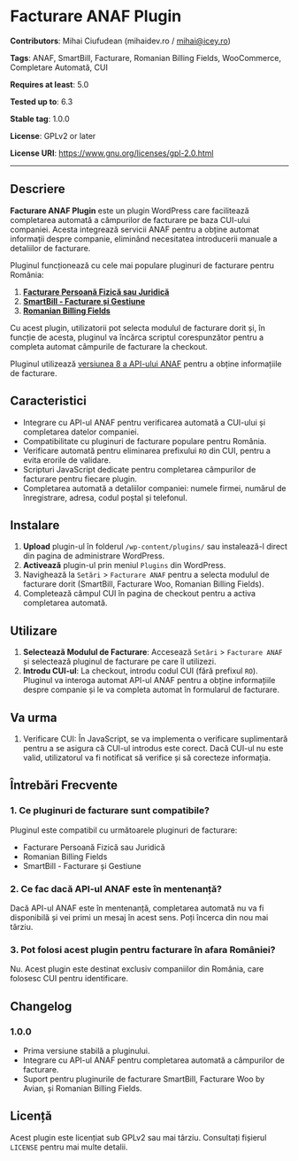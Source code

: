 # Facturare ANAF Plugin

**Contributors**: Mihai Ciufudean (mihaidev.ro / mihai@icey.ro)

**Tags**: ANAF, SmartBill, Facturare, Romanian Billing Fields, WooCommerce, Completare Automată, CUI

**Requires at least**: 5.0

**Tested up to**: 6.3

**Stable tag**: 1.0.0

**License**: GPLv2 or later

**License URI**: https://www.gnu.org/licenses/gpl-2.0.html

---

## Descriere

**Facturare ANAF Plugin** este un plugin WordPress care facilitează completarea automată a câmpurilor de facturare pe baza CUI-ului companiei. Acesta integrează servicii ANAF pentru a obține automat informații despre companie, eliminând necesitatea introducerii manuale a detaliilor de facturare.

Pluginul funcționează cu cele mai populare pluginuri de facturare pentru România:

1. **[Facturare Persoană Fizică sau Juridică](https://wordpress.org/plugins/facturare-persoana-fizica-sau-juridica/)**
2. **[SmartBill - Facturare și Gestiune](https://wordpress.org/plugins/smartbill-facturare-si-gestiune/)**
3. **[Romanian Billing Fields](https://wordpress.org/plugins/romanian-billing-fields/)**

Cu acest plugin, utilizatorii pot selecta modulul de facturare dorit și, în funcție de acesta, pluginul va încărca scriptul corespunzător pentru a completa automat câmpurile de facturare la checkout.

Pluginul utilizează [versiunea 8 a API-ului ANAF](https://static.anaf.ro/static/10/Anaf/Informatii_R/Servicii_web/doc_WS_V8.txt) pentru a obține informațiile de facturare.

## Caracteristici

- Integrare cu API-ul ANAF pentru verificarea automată a CUI-ului și completarea datelor companiei.
- Compatibilitate cu pluginuri de facturare populare pentru România.
- Verificare automată pentru eliminarea prefixului `RO` din CUI, pentru a evita erorile de validare.
- Scripturi JavaScript dedicate pentru completarea câmpurilor de facturare pentru fiecare plugin.
- Completarea automată a detaliilor companiei: numele firmei, numărul de înregistrare, adresa, codul poștal și telefonul.

## Instalare

1. **Upload** plugin-ul în folderul `/wp-content/plugins/` sau instalează-l direct din pagina de administrare WordPress.
2. **Activează** plugin-ul prin meniul `Plugins` din WordPress.
3. Navighează la `Setări` > `Facturare ANAF` pentru a selecta modulul de facturare dorit (SmartBill, Facturare Woo, Romanian Billing Fields).
4. Completează câmpul CUI în pagina de checkout pentru a activa completarea automată.

## Utilizare

1. **Selectează Modulul de Facturare**: Accesează `Setări` > `Facturare ANAF` și selectează pluginul de facturare pe care îl utilizezi.
2. **Introdu CUI-ul**: La checkout, introdu codul CUI (fără prefixul `RO`). Pluginul va interoga automat API-ul ANAF pentru a obține informațiile despre companie și le va completa automat în formularul de facturare.

## Va urma
1. Verificare CUI: În JavaScript, se va implementa o verificare suplimentară pentru a se asigura că CUI-ul introdus este corect. Dacă CUI-ul nu este valid, utilizatorul va fi notificat să verifice și să corecteze informația.

## Întrebări Frecvente

### 1. Ce pluginuri de facturare sunt compatibile?
Pluginul este compatibil cu următoarele pluginuri de facturare:
- Facturare Persoană Fizică sau Juridică
- Romanian Billing Fields
- SmartBill - Facturare și Gestiune

### 2. Ce fac dacă API-ul ANAF este în mentenanță?
Dacă API-ul ANAF este în mentenanță, completarea automată nu va fi disponibilă și vei primi un mesaj în acest sens. Poți încerca din nou mai târziu.

### 3. Pot folosi acest plugin pentru facturare în afara României?
Nu. Acest plugin este destinat exclusiv companiilor din România, care folosesc CUI pentru identificare.

## Changelog

### 1.0.0
- Prima versiune stabilă a pluginului.
- Integrare cu API-ul ANAF pentru completarea automată a câmpurilor de facturare.
- Suport pentru pluginurile de facturare SmartBill, Facturare Woo by Avian, și Romanian Billing Fields.

## Licență
Acest plugin este licențiat sub GPLv2 sau mai târziu. Consultați fișierul `LICENSE` pentru mai multe detalii.

